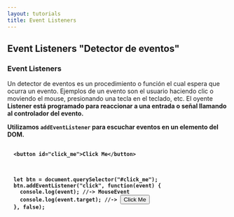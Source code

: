 ```yaml
---
layout: tutorials
title: Event Listeners
---
```

<h2 class="tutorials-content__sub-title">Event Listeners "Detector de eventos"</h2>

<h3 class="tutorials-content__sub-title">Event Listeners</h3>

<p class="tutorials-content__text">Un detector de eventos es un procedimiento o función el cual espera que ocurra un evento. Ejemplos de un evento son el usuario haciendo clic o moviendo el mouse, presionando una tecla en el teclado, etc. El oyente <b>Listener<b> está programado para reaccionar a una entrada o señal llamando al controlador del evento.</p>

<p class="tutorials-content__text">Utilizamos <code class="tutorials__code">addEventListener</code> para escuchar eventos en un elemento del DOM.</p>

<pre>
  <code class="language-html">
  &#60;button id="click_me"&#62;Click Me&#60;/button&#62;
  </code>
</pre>

<pre>
  <code class="language-javascript">
  let btn = document.querySelector("#click_me");
  btn.addEventListener("click", function(event) {
    console.log(event); //-> MouseEvent
    console.log(event.target); //-> <button id="click_me">Click Me</button>
  }, false);
  </code>
</pre>

